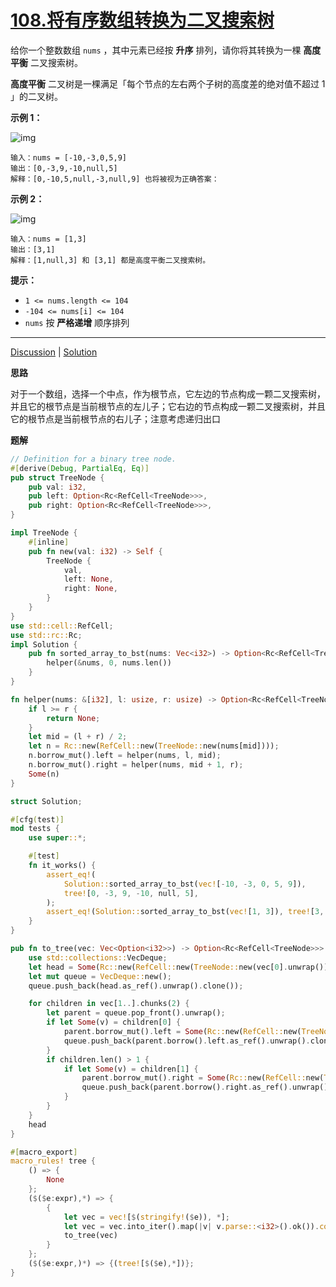 # [108.将有序数组转换为二叉搜索树](https://leetcode.cn/problems/convert-sorted-array-to-binary-search-tree/description/)

给你一个整数数组 `nums` ，其中元素已经按 **升序** 排列，请你将其转换为一棵 **高度平衡** 二叉搜索树。

**高度平衡** 二叉树是一棵满足「每个节点的左右两个子树的高度差的绝对值不超过 1 」的二叉树。

 

**示例 1：**

![img](https://assets.leetcode.com/uploads/2021/02/18/btree1.jpg)

```
输入：nums = [-10,-3,0,5,9]
输出：[0,-3,9,-10,null,5]
解释：[0,-10,5,null,-3,null,9] 也将被视为正确答案：
```

**示例 2：**

![img](https://assets.leetcode.com/uploads/2021/02/18/btree.jpg)

```
输入：nums = [1,3]
输出：[3,1]
解释：[1,null,3] 和 [3,1] 都是高度平衡二叉搜索树。
```

 

**提示：**

- `1 <= nums.length <= 104`
- `-104 <= nums[i] <= 104`
- `nums` 按 **严格递增** 顺序排列

------

[Discussion](https://leetcode.cn/problems/convert-sorted-array-to-binary-search-tree/comments/) | [Solution](https://leetcode.cn/problems/convert-sorted-array-to-binary-search-tree/solution/)

**思路**

对于一个数组，选择一个中点，作为根节点，它左边的节点构成一颗二叉搜索树，并且它的根节点是当前根节点的左儿子；它右边的节点构成一颗二叉搜索树，并且它的根节点是当前根节点的右儿子；注意考虑递归出口

**题解**

```rust
// Definition for a binary tree node.
#[derive(Debug, PartialEq, Eq)]
pub struct TreeNode {
    pub val: i32,
    pub left: Option<Rc<RefCell<TreeNode>>>,
    pub right: Option<Rc<RefCell<TreeNode>>>,
}

impl TreeNode {
    #[inline]
    pub fn new(val: i32) -> Self {
        TreeNode {
            val,
            left: None,
            right: None,
        }
    }
}
use std::cell::RefCell;
use std::rc::Rc;
impl Solution {
    pub fn sorted_array_to_bst(nums: Vec<i32>) -> Option<Rc<RefCell<TreeNode>>> {
        helper(&nums, 0, nums.len())
    }
}

fn helper(nums: &[i32], l: usize, r: usize) -> Option<Rc<RefCell<TreeNode>>> {
    if l >= r {
        return None;
    }
    let mid = (l + r) / 2;
    let n = Rc::new(RefCell::new(TreeNode::new(nums[mid])));
    n.borrow_mut().left = helper(nums, l, mid);
    n.borrow_mut().right = helper(nums, mid + 1, r);
    Some(n)
}

struct Solution;

#[cfg(test)]
mod tests {
    use super::*;

    #[test]
    fn it_works() {
        assert_eq!(
            Solution::sorted_array_to_bst(vec![-10, -3, 0, 5, 9]),
            tree![0, -3, 9, -10, null, 5],
        );
        assert_eq!(Solution::sorted_array_to_bst(vec![1, 3]), tree![3, 1]);
    }
}

pub fn to_tree(vec: Vec<Option<i32>>) -> Option<Rc<RefCell<TreeNode>>> {
    use std::collections::VecDeque;
    let head = Some(Rc::new(RefCell::new(TreeNode::new(vec[0].unwrap()))));
    let mut queue = VecDeque::new();
    queue.push_back(head.as_ref().unwrap().clone());

    for children in vec[1..].chunks(2) {
        let parent = queue.pop_front().unwrap();
        if let Some(v) = children[0] {
            parent.borrow_mut().left = Some(Rc::new(RefCell::new(TreeNode::new(v))));
            queue.push_back(parent.borrow().left.as_ref().unwrap().clone());
        }
        if children.len() > 1 {
            if let Some(v) = children[1] {
                parent.borrow_mut().right = Some(Rc::new(RefCell::new(TreeNode::new(v))));
                queue.push_back(parent.borrow().right.as_ref().unwrap().clone());
            }
        }
    }
    head
}

#[macro_export]
macro_rules! tree {
    () => {
        None
    };
    ($($e:expr),*) => {
        {
            let vec = vec![$(stringify!($e)), *];
            let vec = vec.into_iter().map(|v| v.parse::<i32>().ok()).collect::<Vec<_>>();
            to_tree(vec)
        }
    };
    ($($e:expr,)*) => {(tree![$($e),*])};
}
```

